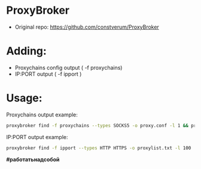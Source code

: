 # ProxyBroker 
* Original repo: https://github.com/constverum/ProxyBroker

# Adding:
-  Proxychains config output    ( -f proxychains)
-  IP:PORT output ( -f ipport )


# Usage:
Proxychains output example:
```sh
proxybroker find -f proxychains --types SOCKS5 -o proxy.conf -l 1 && proxychains4 -f proxy.conf curl google.com
```
IP:PORT output example:
```sh
proxybroker find -f ipport --types HTTP HTTPS -o proxylist.txt -l 100
```

**#работатьнадсобой**
